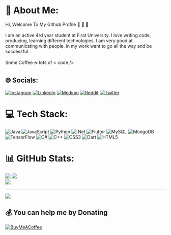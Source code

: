                                                                                                                                                                                                                                                                                                                                                                                                         
# 💫 About Me:      
Hi, Welcome To My Github Profile 👋 👋 👋<br><br>I am an active 4rd year student at Fırat University. I love writing code, producing, learning different technologies. I am very good at communicating with people. in my work want to go all the way and be successful.<br><br>Some Coffee ☕ lots of < code />
  
  
## 🌐 Socials:
[![Instagram](https://img.shields.io/badge/Instagram-%23E4405F.svg?logo=Instagram&logoColor=white)](https://instagram.com/omerkoncaa) [![LinkedIn](https://img.shields.io/badge/LinkedIn-%230077B5.svg?logo=linkedin&logoColor=white)](https://linkedin.com/in/omerkonca) [![Medium](https://img.shields.io/badge/Medium-12100E?logo=medium&logoColor=white)](https://medium.com/@omerkonca) [![Reddit](https://img.shields.io/badge/Reddit-%23FF4500.svg?logo=Reddit&logoColor=white)](https://reddit.com/user/omerkonca) [![Twitter](https://img.shields.io/badge/Twitter-%231DA1F2.svg?logo=Twitter&logoColor=white)](https://twitter.com/omrkonca) 

# 💻 Tech Stack: 
 ![Java](https://img.shields.io/badge/java-%23ED8B00.svg?style=for-the-badge&logo=java&logoColor=white) ![JavaScript](https://img.shields.io/badge/javascript-%23323330.svg?style=for-the-badge&logo=javascript&logoColor=%23F7DF1E) ![Python](https://img.shields.io/badge/python-3670A0?style=for-the-badge&logo=python&logoColor=ffdd54) ![.Net](https://img.shields.io/badge/.NET-5C2D91?style=for-the-badge&logo=.net&logoColor=white) ![Flutter](https://img.shields.io/badge/Flutter-%2302569B.svg?style=for-the-badge&logo=Flutter&logoColor=white) ![MySQL](https://img.shields.io/badge/mysql-%2300f.svg?style=for-the-badge&logo=mysql&logoColor=white) ![MongoDB](https://img.shields.io/badge/MongoDB-%234ea94b.svg?style=for-the-badge&logo=mongodb&logoColor=white) ![TensorFlow](https://img.shields.io/badge/TensorFlow-%23FF6F00.svg?style=for-the-badge&logo=TensorFlow&logoColor=white) ![C#](https://img.shields.io/badge/c%23-%23239120.svg?style=for-the-badge&logo=c-sharp&logoColor=white) ![C++](https://img.shields.io/badge/c++-%2300599C.svg?style=for-the-badge&logo=c%2B%2B&logoColor=white)  ![CSS3](https://img.shields.io/badge/css3-%231572B6.svg?style=for-the-badge&logo=css3&logoColor=white) ![Dart](https://img.shields.io/badge/dart-%230175C2.svg?style=for-the-badge&logo=dart&logoColor=white) ![HTML5](https://img.shields.io/badge/html5-%23E34F26.svg?style=for-the-badge&logo=html5&logoColor=white) 
# 📊 GitHub Stats:
![](https://github-readme-stats.vercel.app/api?username=omerkonca&theme=dark&hide_border=false&include_all_commits=true&count_private=true)
![](https://github-readme-streak-stats.herokuapp.com/?user=omerkonca&theme=dark&hide_border=false)<br/>
![](https://github-readme-stats.vercel.app/api/top-langs/?username=omerkonca&theme=dark&hide_border=false&include_all_commits=true&count_private=true&layout=compact)


 


---
[![](https://visitcount.itsvg.in/api?id=omerkonca&icon=0&color=0)](https://visitcount.itsvg.in)

  ## 💰 You can help me by Donating
  [![BuyMeACoffee](https://img.shields.io/badge/Buy%20Me%20a%20Coffee-ffdd00?style=for-the-badge&logo=buy-me-a-coffee&logoColor=black)](https://buymeacoffee.com/omerkonca) 

  












